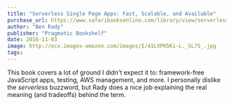 ```yaml
---
title: "Serverless Single Page Apps: Fast, Scalable, and Available"
purchase_url: https://www.safaribooksonline.com/library/view/serverless-single-page/9781680502084/
author: "Ben Rady"
publisher: "Pragmatic Bookshelf"
date: 2016-11-03
image: http://ecx.images-amazon.com/images/I/41LXPK5Ki-L._SL75_.jpg
tags:
---
```


This book covers a lot of ground I didn't expect it to: framework-free JavaScript apps, testing, AWS management, and more. I personally dislike the *serverless* buzzword, but Rady does a nice job explaining the real meaning (and tradeoffs) behind the term.
